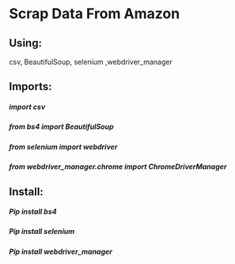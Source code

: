 # Scrap Data From Amazon
## Using:
csv, BeautifulSoup, selenium ,webdriver_manager
## Imports:
##### import csv
##### from bs4 import BeautifulSoup
##### from selenium import webdriver
##### from webdriver_manager.chrome import ChromeDriverManager
## Install:
##### Pip install bs4
##### Pip install selenium
##### Pip install webdriver_manager
